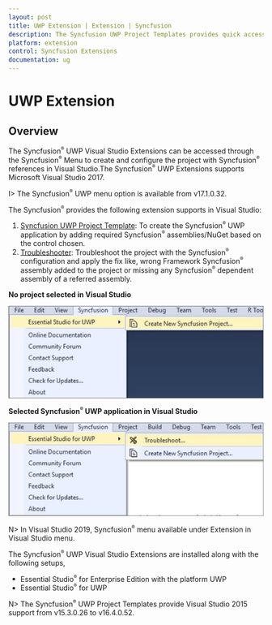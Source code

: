 ```yaml
---
layout: post
title: UWP Extension | Extension | Syncfusion
description: The Syncfusion UWP Project Templates provides quick access to create Syncfusion UWP Application by adding the required assemblies
platform: extension
control: Syncfusion Extensions
documentation: ug
---
```


# UWP Extension

## Overview
 
The Syncfusion<sup style="font-size:70%">&reg;</sup> UWP Visual Studio Extensions can be accessed through the Syncfusion<sup style="font-size:70%">&reg;</sup> Menu to create and configure the project with Syncfusion<sup style="font-size:70%">&reg;</sup> references in Visual Studio.The Syncfusion<sup style="font-size:70%">&reg;</sup> UWP Extensions supports Microsoft Visual Studio 2017.

I> The Syncfusion<sup style="font-size:70%">&reg;</sup> UWP menu option is available from v17.1.0.32.

The Syncfusion<sup style="font-size:70%">&reg;</sup> provides the following extension supports in Visual Studio:

1.	[Syncfusion UWP Project Template](https://help.syncfusion.com/extension/uwp-extension/project-templates): To create the Syncfusion<sup style="font-size:70%">&reg;</sup> UWP application by adding required Syncfusion<sup style="font-size:70%">&reg;</sup> assemblies/NuGet based on the control chosen.
2.	[Troubleshooter](https://help.syncfusion.com/extension/syncfusion-troubleshooter/syncfusion-troubleshooter): Troubleshoot the project with the Syncfusion<sup style="font-size:70%">&reg;</sup> configuration and apply the fix like, wrong Framework Syncfusion<sup style="font-size:70%">&reg;</sup> assembly added to the project or missing any Syncfusion<sup style="font-size:70%">&reg;</sup> dependent assembly of a referred assembly.

**No project selected in Visual Studio**

![Syncfusion Menu when No project selected in Visual Studio](Overview-images/Syncfusion_Menu_OverView1.png)

**Selected Syncfusion<sup style="font-size:70%">&reg;</sup> UWP application in Visual Studio**

![Syncfusion Menu when Selected Syncfusion UWP application in Visual Studio](Overview-images/Syncfusion_Menu_OverView2.png)

N> In Visual Studio 2019, Syncfusion<sup style="font-size:70%">&reg;</sup> menu available under Extension in Visual Studio menu.

The Syncfusion<sup style="font-size:70%">&reg;</sup> UWP Visual Studio Extensions are installed along with the following setups,

* Essential Studio<sup style="font-size:70%">&reg;</sup> for Enterprise Edition with the platform UWP
* Essential Studio<sup style="font-size:70%">&reg;</sup> for UWP

N> The Syncfusion<sup style="font-size:70%">&reg;</sup> UWP Project Templates provide Visual Studio 2015 support from v15.3.0.26 to v16.4.0.52.

